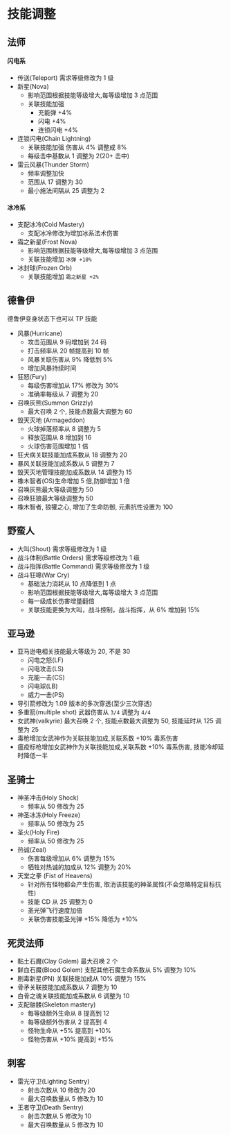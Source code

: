 # 技能调整

## 法师

#### 闪电系

- 传送(Teleport) 需求等级修改为 1 级
- 新星(Nova)
  - 影响范围根据技能等级增大,每等级增加 3 点范围
  - 关联技能加强
    - 充能弹 +4%
    - 闪电 +4%
    - 连锁闪电 +4%
- 连锁闪电(Chain Lightning)
  - 关联技能加强 伤害从 4% 调整成 8%
  - 每级击中基数从 1 调整为 2(20+ 击中)
- 雷云风暴(Thunder Storm)
  - 频率调整加快
  - 范围从 17 调整为 30
  - 最小施法间隔从 25 调整为 2

#### 冰冷系

- 支配冰冷(Cold Mastery)
  - 支配冰冷修改为增加冰系法术伤害
- 霜之新星(Frost Nova)
  - 影响范围根据技能等级增大,每等级增加 3 点范围
  - 关联技能增加 `冰弹 +10%`
- 冰封球(Frozen Orb)
  - 关联技能增加 `霜之新星 +2%`

## 德鲁伊

德鲁伊变身状态下也可以 TP 技能

- 风暴(Hurricane)
  - 攻击范围从 9 码增加到 24 码
  - 打击频率从 20 帧提高到 10 帧
  - 风暴关联伤害从 9% 降低到 5%
  - 增加风暴持续时间
- 狂怒(Fury)
  - 每级伤害增加从 17% 修改为 30%
  - 准确率每级从 7 调整为 20
- 召唤灰熊(Summon Grizzly)
  - 最大召唤 2 个, 技能点数最大调整为 60
- 毁天灭地 (Armageddon)
  - 火球掉落频率从 8 调整为 5
  - 释放范围从 8 增加到 16
  - 火球伤害范围增加 1 倍
- 狂犬病关联技能加成系数从 18 调整为 20
- 暴风关联技能加成系数从 5 调整为 7
- 毁天灭地管理技能加成系数从 14 调整为 15
- 橡木智者(OS)生命增加 5 倍,防御增加 1 倍
- 召唤灰熊最大等级调整为 50
- 召唤狂狼最大等级调整为 50
- 橡木智者, 狼獾之心, 增加了生命防御, 元素抗性设置为 100

## 野蛮人

- 大叫(Shout) 需求等级修改为 1 级
- 战斗体制(Battle Orders) 需求等级修改为 1 级
- 战斗指挥(Battle Command) 需求等级修改为 1 级
- 战斗狂嗥(War Cry)
  - 基础法力消耗从 10 点降低到 1 点
  - 影响范围根据技能等级增大,每等级增大 3 点范围
  - 每一级成长伤害增量翻倍
  - 关联技能更换为大叫，战斗控制，战斗指挥，从 6% 增加到 15%

## 亚马逊

- 亚马逊电相关技能最大等级为 20, 不是 30
  - 闪电之怒(LF)
  - 闪电攻击(LS)
  - 充能一击(CS)
  - 闪电球(LB)
  - 威力一击(PS)
- 导引箭修改为 1.09 版本的多次穿透(至少三次穿透)
- 多重箭(multiple shot) 武器伤害从 `3/4` 调整为 `4/4`
- 女武神(valkyrie) 最大召唤 2 个, 技能点数最大调整为 50, 技能延时从 125 调整为 25
- 毒枪增加女武神作为关联技能加成,关联系数 +10% 毒系伤害
- 瘟疫标枪增加女武神作为关联技能加成,关联系数 +10% 毒系伤害, 技能冷却延时降低一半

## 圣骑士

- 神圣冲击(Holy Shock)
  - 频率从 50 修改为 25
- 神圣冰冻(Holy Freeze)
  - 频率从 50 修改为 25
- 圣火(Holy Fire)
  - 频率从 50 修改为 25
- 热诚(Zeal)
  - 伤害每级增加从 6% 调整为 15%
  - 牺牲对热诚的加成从 12% 调整为 20%
- 天堂之拳 (Fist of Heavens)
  - 针对所有怪物都会产生伤害, 取消该技能的神圣属性(不会忽略特定目标抗性)
  - 技能 CD 从 25 调整为 0
  - 圣光弹飞行速度加倍
  - 关联伤害技能圣光弹 +15% 降低为 +10%

## 死灵法师

- 黏土石魔(Clay Golem) 最大召唤 2 个
- 鲜血石魔(Blood Golem) 支配其他石魔生命系数从 5% 调整为 10%
- 剧毒新星(PN) 关联技能加成从 10% 调整为 15%
- 骨矛关联技能加成系数从 7 调整为 10
- 白骨之魂关联技能加成系数从 6 调整为 10
- 支配骷髅(Skeleton mastery)
  - 每等级额外生命从 8 提高到 12
  - 每等级额外伤害从 2 提高到 4
  - 怪物生命从 +5% 提高到 +10%
  - 怪物伤害从 +10% 提高到 +15%

## 刺客

- 雷光守卫(Lighting Sentry)
  - 射击次数从 10 修改为 20
  - 最大召唤数量从 5 修改为 10
- 王者守卫(Death Sentry)
  - 射击次数从 5 修改为 10
  - 最大召唤数量从 5 修改为 10
